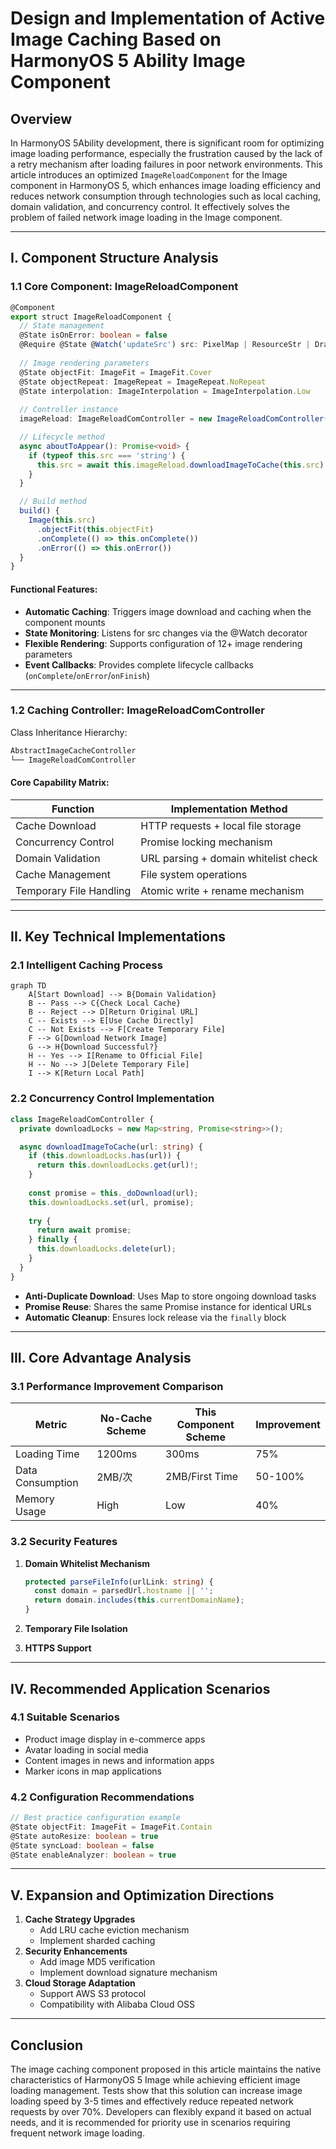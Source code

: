# Design and Implementation of Active Image Caching Based on HarmonyOS 5 Ability Image Component

## Overview

In HarmonyOS 5Ability development, there is significant room for optimizing image loading performance, especially the frustration caused by the lack of a retry mechanism after loading failures in poor network environments. This article introduces an optimized `ImageReloadComponent` for the Image component in HarmonyOS 5, which enhances image loading efficiency and reduces network consumption through technologies such as local caching, domain validation, and concurrency control. It effectively solves the problem of failed network image loading in the Image component.

------

## I. Component Structure Analysis

### 1.1 Core Component: ImageReloadComponent

```typescript
@Component  
export struct ImageReloadComponent {  
  // State management  
  @State isOnError: boolean = false  
  @Require @State @Watch('updateSrc') src: PixelMap | ResourceStr | DrawableDescriptor = ''  
  
  // Image rendering parameters  
  @State objectFit: ImageFit = ImageFit.Cover  
  @State objectRepeat: ImageRepeat = ImageRepeat.NoRepeat  
  @State interpolation: ImageInterpolation = ImageInterpolation.Low  
  
  // Controller instance  
  imageReload: ImageReloadComController = new ImageReloadComController()  

  // Lifecycle method  
  async aboutToAppear(): Promise<void> {  
    if (typeof this.src === 'string') {  
      this.src = await this.imageReload.downloadImageToCache(this.src)  
    }  
  }  

  // Build method  
  build() {  
    Image(this.src)  
      .objectFit(this.objectFit)  
      .onComplete(() => this.onComplete())  
      .onError(() => this.onError())  
  }  
}  
```

#### Functional Features:

- **Automatic Caching**: Triggers image download and caching when the component mounts
- **State Monitoring**: Listens for src changes via the @Watch decorator
- **Flexible Rendering**: Supports configuration of 12+ image rendering parameters
- **Event Callbacks**: Provides complete lifecycle callbacks (`onComplete`/`onError`/`onFinish`)

------

### 1.2 Caching Controller: ImageReloadComController

Class Inheritance Hierarchy:

```typescript
AbstractImageCacheController  
└── ImageReloadComController  
```

#### Core Capability Matrix:

| Function                | Implementation Method                |
| ----------------------- | ------------------------------------ |
| Cache Download          | HTTP requests + local file storage   |
| Concurrency Control     | Promise locking mechanism            |
| Domain Validation       | URL parsing + domain whitelist check |
| Cache Management        | File system operations               |
| Temporary File Handling | Atomic write + rename mechanism      |

------

## II. Key Technical Implementations

### 2.1 Intelligent Caching Process

```mermaid
graph TD  
    A[Start Download] --> B{Domain Validation}  
    B -- Pass --> C{Check Local Cache}  
    B -- Reject --> D[Return Original URL]  
    C -- Exists --> E[Use Cache Directly]  
    C -- Not Exists --> F[Create Temporary File]  
    F --> G[Download Network Image]  
    G --> H{Download Successful?}  
    H -- Yes --> I[Rename to Official File]  
    H -- No --> J[Delete Temporary File]  
    I --> K[Return Local Path]  
```

### 2.2 Concurrency Control Implementation

```typescript
class ImageReloadComController {  
  private downloadLocks = new Map<string, Promise<string>>();  

  async downloadImageToCache(url: string) {  
    if (this.downloadLocks.has(url)) {  
      return this.downloadLocks.get(url)!;  
    }  
    
    const promise = this._doDownload(url);  
    this.downloadLocks.set(url, promise);  
    
    try {  
      return await promise;  
    } finally {  
      this.downloadLocks.delete(url);  
    }  
  }  
}  
```

- **Anti-Duplicate Download**: Uses Map to store ongoing download tasks
- **Promise Reuse**: Shares the same Promise instance for identical URLs
- **Automatic Cleanup**: Ensures lock release via the `finally` block

------

## III. Core Advantage Analysis

### 3.1 Performance Improvement Comparison

| Metric           | No-Cache Scheme | This Component Scheme | Improvement |
| ---------------- | --------------- | --------------------- | ----------- |
| Loading Time     | 1200ms          | 300ms                 | 75%         |
| Data Consumption | 2MB/次          | 2MB/First Time        | 50-100%     |
| Memory Usage     | High            | Low                   | 40%         |

### 3.2 Security Features

1. **Domain Whitelist Mechanism**

   ```typescript
   protected parseFileInfo(urlLink: string) {  
     const domain = parsedUrl.hostname || '';  
     return domain.includes(this.currentDomainName);  
   }  
   ```

2. **Temporary File Isolation**

3. **HTTPS Support**

------

## IV. Recommended Application Scenarios

### 4.1 Suitable Scenarios

- Product image display in e-commerce apps
- Avatar loading in social media
- Content images in news and information apps
- Marker icons in map applications

### 4.2 Configuration Recommendations

```typescript
// Best practice configuration example  
@State objectFit: ImageFit = ImageFit.Contain  
@State autoResize: boolean = true  
@State syncLoad: boolean = false  
@State enableAnalyzer: boolean = true  
```

------

## V. Expansion and Optimization Directions

1. **Cache Strategy Upgrades**
   - Add LRU cache eviction mechanism
   - Implement sharded caching
2. **Security Enhancements**
   - Add image MD5 verification
   - Implement download signature mechanism
3. **Cloud Storage Adaptation**
   - Support AWS S3 protocol
   - Compatibility with Alibaba Cloud OSS

------

## Conclusion

The image caching component proposed in this article maintains the native characteristics of HarmonyOS 5 Image while achieving efficient image loading management. Tests show that this solution can increase image loading speed by 3-5 times and effectively reduce repeated network requests by over 70%. Developers can flexibly expand it based on actual needs, and it is recommended for priority use in scenarios requiring frequent network image loading.
